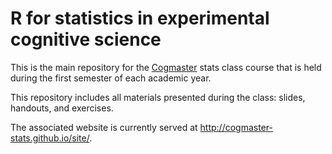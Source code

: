 R for statistics in experimental cognitive science
==================================================

This is the main repository for the [Cogmaster](http://goo.gl/ErHyHu) stats class course that is held during the first semester of each academic year.

This repository includes all materials presented during the class: slides, handouts, and exercises.

The associated website is currently served at <http://cogmaster-stats.github.io/site/>.

